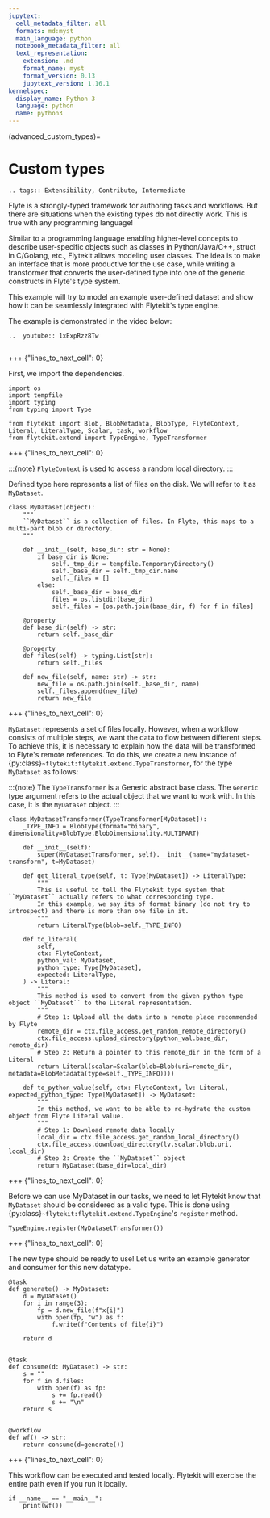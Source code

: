 ```yaml
---
jupytext:
  cell_metadata_filter: all
  formats: md:myst
  main_language: python
  notebook_metadata_filter: all
  text_representation:
    extension: .md
    format_name: myst
    format_version: 0.13
    jupytext_version: 1.16.1
kernelspec:
  display_name: Python 3
  language: python
  name: python3
---
```


(advanced_custom_types)=

# Custom types

```{eval-rst}
.. tags:: Extensibility, Contribute, Intermediate
```

Flyte is a strongly-typed framework for authoring tasks and workflows. But there are situations when the existing
types do not directly work. This is true with any programming language!

Similar to a programming language enabling higher-level concepts to describe user-specific objects such as classes in Python/Java/C++, struct in C/Golang, etc.,
Flytekit allows modeling user classes. The idea is to make an interface that is more productive for the
use case, while writing a transformer that converts the user-defined type into one of the generic constructs in Flyte's type system.

This example will try to model an example user-defined dataset and show how it can be seamlessly integrated with Flytekit's type engine.

The example is demonstrated in the video below:

```{eval-rst}
..  youtube:: 1xExpRzz8Tw


```

+++ {"lines_to_next_cell": 0}

First, we import the dependencies.

```{code-cell}
import os
import tempfile
import typing
from typing import Type

from flytekit import Blob, BlobMetadata, BlobType, FlyteContext, Literal, LiteralType, Scalar, task, workflow
from flytekit.extend import TypeEngine, TypeTransformer
```

+++ {"lines_to_next_cell": 0}

:::{note}
`FlyteContext` is used to access a random local directory.
:::

Defined type here represents a list of files on the disk. We will refer to it as `MyDataset`.

```{code-cell}
class MyDataset(object):
    """
    ``MyDataset`` is a collection of files. In Flyte, this maps to a multi-part blob or directory.
    """

    def __init__(self, base_dir: str = None):
        if base_dir is None:
            self._tmp_dir = tempfile.TemporaryDirectory()
            self._base_dir = self._tmp_dir.name
            self._files = []
        else:
            self._base_dir = base_dir
            files = os.listdir(base_dir)
            self._files = [os.path.join(base_dir, f) for f in files]

    @property
    def base_dir(self) -> str:
        return self._base_dir

    @property
    def files(self) -> typing.List[str]:
        return self._files

    def new_file(self, name: str) -> str:
        new_file = os.path.join(self._base_dir, name)
        self._files.append(new_file)
        return new_file
```

+++ {"lines_to_next_cell": 0}

`MyDataset` represents a set of files locally. However, when a workflow consists of multiple steps, we want the data to
flow between different steps. To achieve this, it is necessary to explain how the data will be transformed to
Flyte's remote references. To do this, we create a new instance of
{py:class}`~flytekit:flytekit.extend.TypeTransformer`, for the type `MyDataset` as follows:

:::{note}
The `TypeTransformer` is a Generic abstract base class. The `Generic` type argument refers to the actual object
that we want to work with. In this case, it is the `MyDataset` object.
:::

```{code-cell}
class MyDatasetTransformer(TypeTransformer[MyDataset]):
    _TYPE_INFO = BlobType(format="binary", dimensionality=BlobType.BlobDimensionality.MULTIPART)

    def __init__(self):
        super(MyDatasetTransformer, self).__init__(name="mydataset-transform", t=MyDataset)

    def get_literal_type(self, t: Type[MyDataset]) -> LiteralType:
        """
        This is useful to tell the Flytekit type system that ``MyDataset`` actually refers to what corresponding type.
        In this example, we say its of format binary (do not try to introspect) and there is more than one file in it.
        """
        return LiteralType(blob=self._TYPE_INFO)

    def to_literal(
        self,
        ctx: FlyteContext,
        python_val: MyDataset,
        python_type: Type[MyDataset],
        expected: LiteralType,
    ) -> Literal:
        """
        This method is used to convert from the given python type object ``MyDataset`` to the Literal representation.
        """
        # Step 1: Upload all the data into a remote place recommended by Flyte
        remote_dir = ctx.file_access.get_random_remote_directory()
        ctx.file_access.upload_directory(python_val.base_dir, remote_dir)
        # Step 2: Return a pointer to this remote_dir in the form of a Literal
        return Literal(scalar=Scalar(blob=Blob(uri=remote_dir, metadata=BlobMetadata(type=self._TYPE_INFO))))

    def to_python_value(self, ctx: FlyteContext, lv: Literal, expected_python_type: Type[MyDataset]) -> MyDataset:
        """
        In this method, we want to be able to re-hydrate the custom object from Flyte Literal value.
        """
        # Step 1: Download remote data locally
        local_dir = ctx.file_access.get_random_local_directory()
        ctx.file_access.download_directory(lv.scalar.blob.uri, local_dir)
        # Step 2: Create the ``MyDataset`` object
        return MyDataset(base_dir=local_dir)
```

+++ {"lines_to_next_cell": 0}

Before we can use MyDataset in our tasks, we need to let Flytekit know that `MyDataset` should be considered as a valid type.
This is done using {py:class}`~flytekit:flytekit.extend.TypeEngine`'s `register` method.

```{code-cell}
TypeEngine.register(MyDatasetTransformer())
```

+++ {"lines_to_next_cell": 0}

The new type should be ready to use! Let us write an example generator and consumer for this new datatype.

```{code-cell}
@task
def generate() -> MyDataset:
    d = MyDataset()
    for i in range(3):
        fp = d.new_file(f"x{i}")
        with open(fp, "w") as f:
            f.write(f"Contents of file{i}")

    return d


@task
def consume(d: MyDataset) -> str:
    s = ""
    for f in d.files:
        with open(f) as fp:
            s += fp.read()
            s += "\n"
    return s


@workflow
def wf() -> str:
    return consume(d=generate())
```

+++ {"lines_to_next_cell": 0}

This workflow can be executed and tested locally. Flytekit will exercise the entire path even if you run it locally.

```{code-cell}
if __name__ == "__main__":
    print(wf())
```
